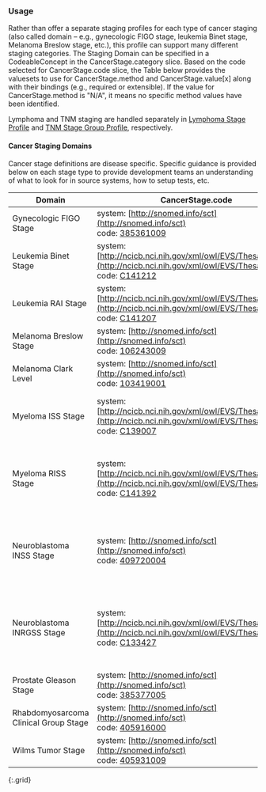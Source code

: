### Usage

Rather than offer a separate staging profiles for each type of cancer staging (also called domain – e.g., gynecologic FIGO stage, leukemia Binet stage, Melanoma Breslow stage, etc.), this profile can support many different staging categories. The Staging Domain can be specified in a CodeableConcept in the CancerStage.category slice. Based on the code selected for CancerStage.code slice, the Table below provides the valuesets to use for CancerStage.method and CancerStage.value[x] along with their bindings (e.g., required or extensible). If the value for CancerStage.method is "N/A", it means no specific method values have been identified.

Lymphoma and TNM staging are handled separately in [Lymphoma Stage Profile](StructureDefinition-mcode-lymphoma-stage.html) and [TNM Stage Group Profile](StructureDefinition-mcode-tnm-stage-group.html), respectively.

#### Cancer Staging Domains

Cancer stage definitions are disease specific.  Specific guidance is provided below on each stage type to provide development teams an understanding of what to look for in source systems, how to setup tests, etc.

| Domain | CancerStage.code | CancerStage.value | CancerStage.method |
| ------ | ---------------- | ----------------- | ------------------ |
| Gynecologic FIGO Stage | system: [http://snomed.info/sct](http://snomed.info/sct)<br />code: [385361009](https://browser.ihtsdotools.org/?perspective=full&conceptId1=385361009&edition=MAIN/2024-10-01&release=&languages=en&latestRedirect=false) | [FIGO Stage Value Set (extensible)](ValueSet-mcode-figo-stage-value-vs.html) | [FIGO Staging Method Value Set (extensible)](ValueSet-mcode-figo-staging-method-vs.html) |
| Leukemia Binet Stage | system: [http://ncicb.nci.nih.gov/xml/owl/EVS/Thesaurus.owl](http://ncicb.nci.nih.gov/xml/owl/EVS/Thesaurus.owl)<br />code: [C141212](https://ncit.nci.nih.gov/ncitbrowser/pages/concept_details.jsf?dictionary=NCI_Thesaurus&version=24.07e&code=C141212) | [Binet Stage Value Set (extensible)](ValueSet-mcode-binet-stage-value-vs.html) | N/A |
| Leukemia RAI Stage | system: [http://ncicb.nci.nih.gov/xml/owl/EVS/Thesaurus.owl](http://ncicb.nci.nih.gov/xml/owl/EVS/Thesaurus.owl)<br />code: [C141207](https://ncit.nci.nih.gov/ncitbrowser/pages/concept_details.jsf?dictionary=NCI_Thesaurus&version=24.07e&code=C141207) | [Rai Stage Value Set (extensible)](ValueSet-mcode-rai-stage-value-vs ) | [Rai Staging System Value Set (required)](ValueSet-mcode-rai-staging-method-vs.html) |
| Melanoma Breslow Stage | system: [http://snomed.info/sct](http://snomed.info/sct)<br />code: [106243009](https://browser.ihtsdotools.org/?perspective=full&conceptId1=106243009&edition=MAIN/2024-10-01&release=&languages=en&latestRedirect=false) | [Breslow Depth Stage Value Set (required)](ValueSet-mcode-breslow-depth-stage-value-vs.html) | N/A |
| Melanoma Clark Level | system: [http://snomed.info/sct](http://snomed.info/sct)<br />code: [103419001](https://browser.ihtsdotools.org/?perspective=full&conceptId1=103419001&edition=MAIN/2024-10-01&release=&languages=en&latestRedirect=false) | [Clark Level Value Set (required)](ValueSet-mcode-clark-level-value-vs.html) | N/A |
| Myeloma ISS Stage | system: [http://ncicb.nci.nih.gov/xml/owl/EVS/Thesaurus.owl](http://ncicb.nci.nih.gov/xml/owl/EVS/Thesaurus.owl)<br />code: [C139007](https://ncit.nci.nih.gov/ncitbrowser/pages/concept_details.jsf?dictionary=NCI_Thesaurus&version=24.07e&code=C139007) | [International Staging System (ISS) for Myeloma Stage Value Set (extensible)](ValueSet-mcode-myeloma-iss-stage-value-vs.html) | N/A |
| Myeloma RISS Stage | system: [http://ncicb.nci.nih.gov/xml/owl/EVS/Thesaurus.owl](http://ncicb.nci.nih.gov/xml/owl/EVS/Thesaurus.owl)<br />code: [C141392](https://ncit.nci.nih.gov/ncitbrowser/pages/concept_details.jsf?dictionary=NCI_Thesaurus&version=24.07e&code=C141392) | [Revised International Staging System (ISS) for Multiple Myeloma Stage Value Set (extensible)](ValueSet-mcode-myeloma-riss-stage-value-vs.html) | N/A |
| Neuroblastoma INSS Stage | system: [http://snomed.info/sct](http://snomed.info/sct)<br />code: [409720004](https://browser.ihtsdotools.org/?perspective=full&conceptId1=40972000&edition=MAIN/2024-10-01&release=&languages=en&latestRedirect=false) | [International Neuroblastoma Staging System (INSS) for Neuroblastoma Stage Value Set (required)](ValueSet/mcode-neuroblastoma-inss-value-vs.html) | N/A |
| Neuroblastoma INRGSS Stage | system: [http://ncicb.nci.nih.gov/xml/owl/EVS/Thesaurus.owl](http://ncicb.nci.nih.gov/xml/owl/EVS/Thesaurus.owl)<br />code: [C133427](https://ncit.nci.nih.gov/ncitbrowser/pages/concept_details.jsf?dictionary=NCI_Thesaurus&version=24.07e&code=C133427) | [International Neuroblastoma Risk Group Staging System (INRGSS) for Neuroblastoma Risk Assessment Value Set (extensible)](ValueSet-mcode-neuroblastoma-INRGSS-value-vs.html) | N/A |
| Prostate Gleason Stage | system: [http://snomed.info/sct](http://snomed.info/sct)<br />code: [385377005](https://browser.ihtsdotools.org/?perspective=full&conceptId1=385377005&edition=MAIN/2024-10-01&release=&languages=en&latestRedirect=false) | [Gleason Grade Value Set (required)](ValueSet-mcode-gleason-grade-group-value-vs.html) | N/A |
| Rhabdomyosarcoma Clinical Group Stage | system: [http://snomed.info/sct](http://snomed.info/sct)<br />code: [405916000](https://browser.ihtsdotools.org/?perspective=full&conceptId1=405916000&edition=MAIN/2024-10-01&release=&languages=en&latestRedirect=false) | [Rhabdomyosarcoma Clinical Group Value Set](ValueSet-mcode-rhabdomyosarcoma-clinical-group-value-vs.html) | N/A |
| Wilms Tumor Stage | system: [http://snomed.info/sct](http://snomed.info/sct)<br />code: [405931009](https://browser.ihtsdotools.org/?perspective=full&conceptId1=405931009&edition=MAIN/2024-10-01&release=&languages=en&latestRedirect=false) | [Wilms Tumor Stage Value Set (required)](ValueSet-mcode-wilms-tumor-stage-value-vs.html) | [Wilms Tumor Body Site Value Set (extensible)](ValueSet-mcode-wilms-tumor-body-site-vsCOG.html) |
{:.grid}
